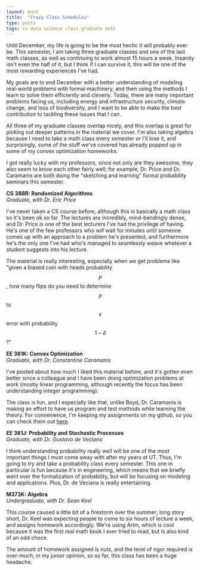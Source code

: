 ```yaml
---
layout: post
title:  "Crazy Class Schedules"
type: posts
tags: cs data science class graduate math
---
```


Until December, my life is going to be the most hectic it will probably ever be. This semester, I am
 taking three graduate classes and one of the last math classes, as well as continuing to work almost 
15 hours a week. Insanity isn't even the half of it, but I think if I can survive it, this will be 
one of the most rewarding experiences I've had.

My goals are to end December with a better understanding of modeling real-world problems with formal 
machinery, and then using the methods I learn to solve them efficiently and cleverly. Today, there are 
many important problems facing us, including energy and infrastructure security, climate change, and 
loss of biodiversity, and I want to be able to make the best contribution to tackling these issues 
that I can.

All three of my graduate classes overlap nicely, and this overlap is great for picking out deeper 
patterns in the material we cover. I'm also taking algebra because I need to take a math class every 
semester or I'll lose it, and surprisingly, some of the stuff we've covered has already popped up in 
some of my convex optimization homeworks.

I got really lucky with my professors, since not only are they awesome, they also seem to know each 
other fairly well; for example, Dr. Price and Dr. Caramanis are both doing the "sketching and learning" 
formal probability seminars this semester.

**CS 388R: Randomized Algorithms**   
*Graduate, with Dr. Eric Price*

I've never taken a CS course before, although this is basically a math class so it's been ok so far.
The lectures are incredibly, mind-bendingly dense, and Dr. Price is one of the best lecturers I've 
had the privilege of having. He's one of the few professors who *will* wait for minutes until someone 
comes up with an approach to a problem he's presented, and furthermore he's the only one I've had 
who's managed to seamlessly weave whatever a student suggests into his lecture.

The material is really interesting, especially when we get problems like "given a biased coin with 
heads probability $$p$$, how many flips do you need to determine $$p$$ to $$\epsilon$$ error with probability 
$$1 - \delta$$?" 

**EE 381K: Convex Optimization**    
*Graduate, with Dr. Constantine Caramanis*

I've posted about how much I liked this material before, and it's gotten even better since a colleague 
and I have been doing optimization problems at work (mostly linear programming, although recently the 
focus has been understanding integer programming).

The class is fun, and I especially like that, unlike Boyd, Dr. Caramanis is making an effort to have us 
program and test methods while learning the theory. For convenience, I'm keeping my assignments on my 
github, so you can check them out [here](http://github.com/neilvyas/convexOptimization).

**EE 381J: Probability and Stochastic Processes**  
*Graduate, with Dr. Gustavo de Veciana*

I think understanding probability really well will be one of the most important things I must come away 
with after my years at UT. Thus, I'm going to try and take a probability class every semester. This one 
in particular is fun because it's in engineering, which means that we briefly went over the formalization 
of probability, but will be focusing on modeling and applications. Plus, Dr. de Veciana is really 
entertaining.

**M373K: Algebra**      
*Undergraduate, with Dr. Sean Keel*

This course caused a little bit of a firestorm over the summer; long story short, Dr. Keel was expecting 
people to come to six hours of lecture a week, and assigns homework accordingly. We're using Artin, which 
is cool because it was the first real math book I ever tried to read, but is also kind of an odd choce.

The amount of homework assigned is nuts, and the level of rigor required is over-much, in my junior 
opinion, so so far, this class has been a huge headache.
